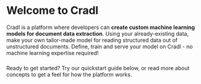 # Welcome to Cradl

Cradl is a platform where developers can **create custom machine learning models for document data extraction**. Using your already-existing data, make your own tailor-made model for reading structured data out of unstructured documents. Define, train and serve your model on Cradl - no machine learning expertise required!

### 

Ready to get started? Try our quickstart guide below, or read more about concepts to get a feel for how the platform works.





